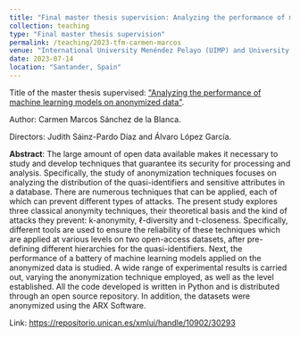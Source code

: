 ```yaml
---
title: "Final master thesis supervision: Analyzing the performance of machine learning models on anonymized data"
collection: teaching
type: "Final master thesis supervision"
permalink: /teaching/2023-tfm-carmen-marcos
venue: "International University Menéndez Pelayo (UIMP) and University of Cantabria (UC)"
date: 2023-07-14
location: "Santander, Spain"
---
```


Title of the master thesis supervised: ["Analyzing the performance of machine learning models on anonymized data"](https://repositorio.unican.es/xmlui/handle/10902/30293). 

Author: Carmen Marcos Sánchez de la Blanca. 

Directors: Judith Sáinz-Pardo Díaz and Álvaro López García. 

**Abstract**: The large amount of open data available makes it necessary to study and develop techniques that guarantee its security for processing and analysis. Specifically, the study of anonymization techniques focuses on analyzing the distribution of the quasi-identifiers and sensitive attributes in a database. There are numerous techniques that can be applied, each of which can prevent different types of attacks. The present study explores three classical anonymity techniques, their theoretical basis and the kind of attacks they prevent: k-anonymity, ℓ-diversity and t-closeness. Specifically, different tools are used to ensure the reliability of these techniques which are applied at various levels on two open-access datasets, after pre-defining different hierarchies for the quasi-identifiers. Next, the performance of a battery of machine learning models applied on the anonymized data is studied. A wide range of experimental results is carried out, varying the anonymization technique employed, as well as the level established. All the code developed is written in Python and is distributed through an open source repository. In addition, the datasets were anonymized using the ARX Software.

Link: <https://repositorio.unican.es/xmlui/handle/10902/30293>
